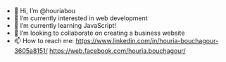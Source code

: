 - 👋 Hi, I’m @houriabou
- 👀 I’m currently interested in web development 
- 🌱 I’m currently learning JavaScript!
- 💞️ I’m looking to collaborate on creating a business website
- 📫 How to reach me:
https://www.linkedin.com/in/houria-bouchagour-3605a8151/
https://web.facebook.com/houria.bouchagour/


<!---
houriabou/houriabou is a ✨ special ✨ repository because its `README.md` (this file) appears on your GitHub profile.
You can click the Preview link to take a look at your changes.
--->
